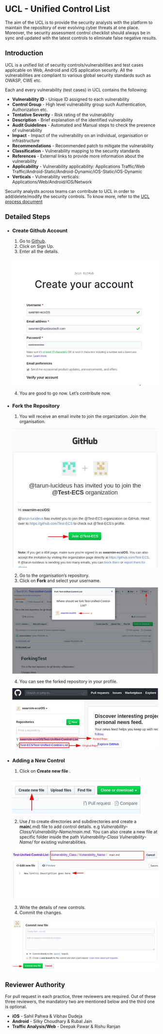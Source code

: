 # UCL - Unified Control List
The aim of the UCL is to provide the security analysts with the platform to maintain the repository of ever evolving cyber threats at one place. Moreover, the security assessment control checklist should always be in sync and updated with the latest controls to eliminate false negative results.

## Introduction

UCL is a unified list of security controls/vulnerabilities and test cases applicable on Web, Android and iOS application security. All the vulnerabilities are compliant to various global security standards such as OWASP, CWE etc.

Each and every vulnerability (test cases) in UCL contains the following:
* **Vulnerability ID** - Unique ID assigned to each vulnerability
* **Control Group** - High level vulnerability group such Authentication, Authorization etc.
* **Tentative Severity** - Risk rating of the vulnerability
* **Description** - Brief explanation of the identified vulnerability
* **Audit Guidelines** - Automated and Manual steps to check the presence of vulnerability
* **Impact** - Impact of the vulnerability on an individual, organisation or infrastructure
* **Recommendations** - Recommended patch to mitigate the vulnerability
* **Classification** - Vulnerability mapping to the security standards
* **References** - External links to provide more information about the vulnerability
* **Applicability** - Vulnerability applicability: Applications Traffic/Web Traffic/Android-Static/Android-Dynamic/iOS-Static/iOS-Dynamic
* **Verticals** - Vulnerability verticals: Applications/Web/Android/iOS/Network

Security analysts across teams can contribute to UCL in order to add/delete/modify the security controls. To know more, refer to the [UCL process document](Process.pdf)

## Detailed Steps

* ### Create Github Account
  1. Go to [Github](https://github.com).
  2. Click on Sign Up.
  3. Enter all the details.

    ![Step 1_1](assests/step_1_1.png)​
    
  4. You are good to go now. Let’s contribute now.


* ### Fork the Repository
    1. You will receive an email invite to join the organization. Join the organisation.

    ![Step 2_1](assests/step_2_1.png)​ 

    2. Go to the organisation’s repository.
    3. Click on ​**Fork**​ and select your username.

    ![Step 2_2](assests/step_2_2.png)

    4. You can see the forked repository in your profile.

    ![Step 2_3](assests/step_2_3.png)


* ### Adding a New Control
    1. Click on ​**Create new file**​ .

    ![Step 3_1](assests/step_3_1.png)

    2. Use **/** to create directories and subdirectories and create a **main**(.md) file to add control details. e.g *Vulnerability-Class/Vulnerability-Name/main.md*. You can also create a new file at specific folder inside the path *Vulnerability-Class Vulnerability-Name/* for existing vulnerabilities.

    ![Step 3_2](assests/step_3_2.png)

    3. Write the details of new controls.
    4. Commit the changes.

     ![Step 3_3](assests/step_3_3.png)




## Reviewer Authority
For pull request in each practice, three reviewers are required. Out of these three reviewers, the mandatory two are mentioned below and the third one is optional.
* **iOS** - Sahil Pahwa & Vibhav Dudeja
* **Android** - Silky Choudhary & Rubal Jain
* **Traffic Analysis/Web** - Deepak Pawar & Rishu Ranjan
